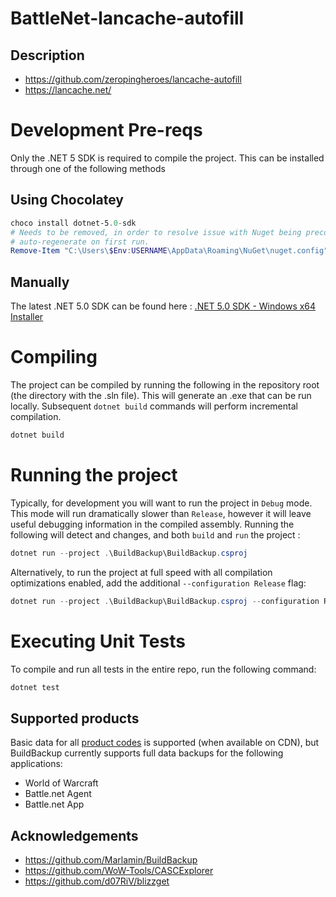 
# BattleNet-lancache-autofill

## Description

- https://github.com/zeropingheroes/lancache-autofill
- https://lancache.net/

# Development Pre-reqs

Only the .NET 5 SDK is required to compile the project.  This can be installed through one of the following methods

## Using Chocolatey
```powershell
choco install dotnet-5.0-sdk
# Needs to be removed, in order to resolve issue with Nuget being preconfigured wrong.  Will 
# auto-regenerate on first run.
Remove-Item "C:\Users\$Env:USERNAME\AppData\Roaming\NuGet\nuget.config"
```

## Manually
The latest .NET 5.0 SDK can be found here : [.NET 5.0 SDK - Windows x64 Installer]( https://download.visualstudio.microsoft.com/download/pr/5303da13-69f7-407a-955a-788ec4ee269c/dc803f35ea6e4d831c849586a842b912/dotnet-sdk-5.0.403-win-x64.exe)

# Compiling

The project can be compiled by running the following in the repository root (the directory with the .sln file).  This will generate an .exe that can be run locally.  Subsequent `dotnet build` commands will perform incremental compilation.

```powershell
dotnet build
```

# Running the project

Typically, for development you will want to run the project in `Debug` mode.  This mode will run dramatically slower than `Release`, however it will leave useful debugging information in the compiled assembly.  Running the following will detect and changes, and both `build` and `run` the project :
```powershell
dotnet run --project .\BuildBackup\BuildBackup.csproj
```

Alternatively, to run the project at full speed with all compilation optimizations enabled, add the additional `--configuration Release` flag:
```powershell
dotnet run --project .\BuildBackup\BuildBackup.csproj --configuration Release
```

# Executing Unit Tests

To compile and run all tests in the entire repo, run the following command:
```powershell
dotnet test
```

## Supported products
Basic data for all [product codes](https://wowdev.wiki/CASC#NGDP_Program_Codes) is supported (when available on CDN), but BuildBackup currently supports full data backups for the following applications:
- World of Warcraft
- Battle.net Agent
- Battle.net App

## Acknowledgements

- https://github.com/Marlamin/BuildBackup
- https://github.com/WoW-Tools/CASCExplorer
- https://github.com/d07RiV/blizzget